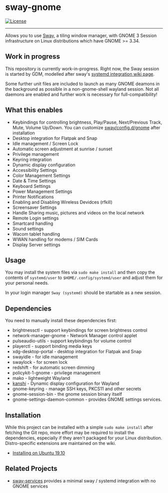 # sway-gnome

[![License](http://img.shields.io/badge/license-MIT-blue.svg?style=flat)](http://choosealicense.com/licenses/mit/)

--------------------------------------------------------------------------------

Allows you to use [Sway](https://github.com/swaywm/sway), a tiling window manager, with GNOME 3 Session
infrastructure on Linux distributions which have GNOME >= 3.34.

## Work in progress

This repository is currently work-in-progress. Right now, the Sway session is
started by GDM, modelled after sway's [systemd integration wiki page](https://github.com/swaywm/sway/wiki/Systemd-integration).

Some further unit files are included to launch as many GNOME deamons in the background as possible in a non-gnome-shell wayland session.
Not all daemons are enabled and further work is necessary for full-compatibility!

## What this enables

 * Keybindings for controlling brightness, Play/Pause, Next/Previous Track, Mute, Volume Up/Down. You can customize [sway/config.d/gnome](./sway/config.d/gnome) after installation
 * Desktop integration for Flatpak and Snap
 * Idle management  / Screen Lock
 * Automatic screen adjustment at sunrise / sunset
 * Privilege management
 * Keyring integration
 * Dynamic display configuration
 * Accessibility Settings
 * Color Management Settings
 * Date & Time Settings
 * Keyboard Settings
 * Power Management Settings
 * Printer Notifications
 * Enabling and Disabling Wireless Devidces (rfkill)
 * Screensaver Settings
 * Handle Sharing music, pictures and videos on the local network
 * Remote Login settings
 * Smartcard handling
 * Sound settings
 * Wacom tablet handling
 * WWAN handling for modems / SIM Cards
 * Display Server settings


## Usage

You may install the system files via `sudo make install` and then copy the
contents of `systemd/user` to `$HOME/.config/systemd/user` and adjust them for
your personal needs.

In your login manager `Sway (systemd)` should be startable as a new session.

## Dependencies

You need to manually install these dependencies first:

 * brightnessctl - support keybindings for screen brightness control
 * network-manager-gnome - Network Manager control applet
 * pulseaudio-utils - support keybindings for volume control
 * playerctl - support binding media keys
 * xdg-desktop-portal - desktop integration for Flatpak and Snap
 * swayidle - for idle management
 * swaylock - for screen lock
 * redshift - for automatic screen dimming
 * policykit-1-gnome - privilege management
 * mako - lightweight Wayland
 * [kanshi](https://github.com/emersion/kanshi) - Dynamic display configuration for Wayland
 * gnome-keyring - manage SSH keys, PKCS11 and other secrets
 * gnome-session-bin - the gnome session binary itself
 * gnome-settings-daemon-common - provides GNOME settings services.

## Installation

While this project can be installed with a simple `sudo make install` after fetching the Git repo,
more effort may be required to install the dependencies, especially if they aren't packaged for your
Linux distribution. Distro-specific extensions are maintained on the wiki.

 * [Installing on Ubuntu 19.10](https://github.com/Drakulix/sway-gnome/wiki/Installation#install-on-ubuntu-1910)

## Related Projects

 * [sway-services](https://github.com/xdbob/sway-services) provides a minimal sway / systemd integration with no GNOME services
